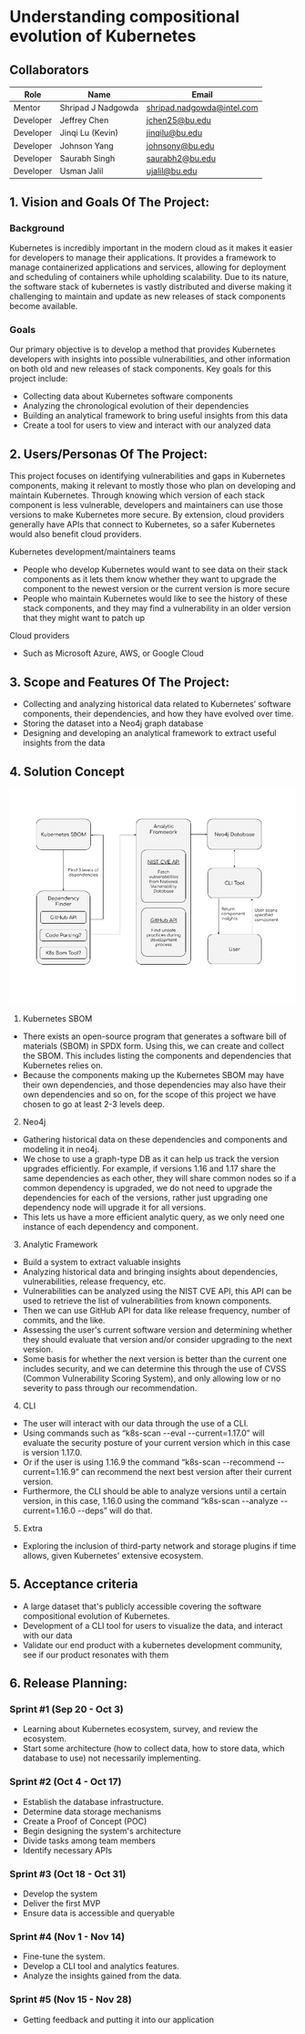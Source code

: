 # Understanding compositional evolution of Kubernetes

## Collaborators

| Role      | Name               | Email                      |
| --------- | ------------------ | -------------------------- |
| Mentor    | Shripad J Nadgowda | shripad.nadgowda@intel.com |
| Developer | Jeffrey Chen       | jchen25@bu.edu             |
| Developer | Jinqi Lu (Kevin)   | jinqilu@bu.edu             |
| Developer | Johnson Yang       | johnsony@bu.edu            |
| Developer | Saurabh Singh      | saurabh2@bu.edu            |
| Developer | Usman Jalil        | ujalil@bu.edu              |


## 1. Vision and Goals Of The Project: 

### Background
Kubernetes is incredibly important in the modern cloud as it makes it easier for developers to manage their applications. It provides a framework to manage containerized
applications and services, allowing for deployment and scheduling of containers while upholding scalability. Due to its nature, the software stack of kubernetes is vastly distributed 
and diverse making it challenging to maintain and update as new releases of stack components become available. 

### Goals
Our primary objective is to develop a method that provides Kubernetes developers with insights into possible vulnerabilities, and other information on both old and new releases of stack components. Key goals for this project include:

- Collecting data about Kubernetes software components 
- Analyzing the chronological evolution of their dependencies
- Building an analytical framework to bring useful insights from this data
- Create a tool for users to view and interact with our analyzed data

## 2. Users/Personas Of The Project:
This project focuses on identifying vulnerabilities and gaps in Kubernetes components, making it relevant to mostly those who plan on developing and maintain Kubernetes. Through knowing which version of each stack component is less vulnerable, developers and maintainers can use those versions to make Kubernetes more secure. By extension, cloud providers generally have APIs that connect to Kubernetes, so a safer Kubernetes would also benefit cloud providers. 

Kubernetes development/maintainers teams
- People who develop Kubernetes would want to see data on their stack components as it lets them know whether they want to upgrade the component to the newest version or the current version is more secure
- People who maintain Kubernetes would like to see the history of these stack components, and they may find a vulnerability in an older version that they might want to patch up 

Cloud providers
- Such as Microsoft Azure, AWS, or Google Cloud

## 3. Scope and Features Of The Project:
- Collecting and analyzing historical data related to Kubernetes’ software components, their dependencies, and how they have evolved over time. 
- Storing the dataset into a Neo4j graph database
- Designing and developing an analytical framework to extract useful insights from the data

## 4. Solution Concept

![ArchDia](https://github.com/EC528-Fall-2023/Evolution-of-Kubernetes-/blob/architecture_diagram/documentation/arch_diagram.png?raw=true)

1. Kubernetes SBOM
- There exists an open-source program that generates a software bill of materials (SBOM) in SPDX form. Using this, we can create and collect the SBOM. This includes listing the components and dependencies that Kubernetes relies on.
- Because the components making up the Kubernetes SBOM may have their own dependencies, and those dependencies may also have their own dependencies and so on, for the scope of this project we have chosen to go at least 2-3 levels deep.

2. Neo4j
- Gathering historical data on these dependencies and components and modeling it in neo4j.
- We chose to use a graph-type DB as it can help us track the version upgrades efficiently. For example, if versions 1.16 and 1.17 share the same dependencies as each other, they will share common nodes so if a common dependency is upgraded, we do not need to upgrade the dependencies for each of the versions, rather just upgrading one dependency node will upgrade it for all versions. 
- This lets us have a more efficient analytic query, as we only need one instance of each dependency and component. 

3. Analytic Framework
- Build a system to extract valuable insights
- Analyzing historical data and bringing insights about dependencies, vulnerabilities, release frequency, etc.
- Vulnerabilities can be analyzed using the NIST CVE API, this API can be used to retrieve the list of vulnerabilities from known components.
- Then we can use GitHub API for data like release frequency, number of commits, and the like.
- Assessing the user's current software version and determining whether they should evaluate that version and/or consider upgrading to the next version.
- Some basis for whether the next version is better than the current one includes security, and we can determine this through the use of CVSS (Common Vulnerability Scoring System), and only allowing low or no severity to pass through our recommendation. 

4. CLI
- The user will interact with our data through the use of a CLI.
- Using commands such as “k8s-scan --eval --current=1.17.0” will evaluate the security posture of your current version which in this case is version 1.17.0.
- Or if the user is using 1.16.9 the command “k8s-scan --recommend --current=1.16.9” can recommend the next best version after their current version.
- Furthermore, the CLI should be able to analyze versions until a certain version, in this case, 1.16.0 using the command “k8s-scan --analyze --current=1.16.0 --deps” will do that. 

5. Extra
- Exploring the inclusion of third-party network and storage plugins if time allows, given Kubernetes' extensive ecosystem.


## 5. Acceptance criteria
- A large dataset that's publicly accessible covering the software compositional evolution of Kubernetes. 
- Development of a CLI tool for users to visualize the data, and interact with our data
- Validate our end product with a kubernetes development community, see if our product resonates with them

## 6. Release Planning:
### Sprint #1 (Sep 20 - Oct 3)
- Learning about Kubernetes ecosystem, survey, and review the ecosystem.
- Start some architecture (how to collect data, how to store data, which database to use) not necessarily implementing.

### Sprint #2 (Oct 4 - Oct 17)
- Establish the database infrastructure.
- Determine data storage mechanisms
- Create a Proof of Concept (POC)
- Begin designing the system's architecture
- Divide tasks among team members
- Identify necessary APIs

### Sprint #3 (Oct 18 - Oct 31)
- Develop the system 
- Deliver the first MVP
- Ensure data is accessible and queryable

### Sprint #4 (Nov 1 - Nov 14)
- Fine-tune the system.
- Develop a CLI tool and analytics features.
- Analyze the insights gained from the data.

### Sprint #5 (Nov 15 - Nov 28)
- Getting feedback and putting it into our application
